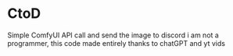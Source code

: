 # CtoD
Simple ComfyUI API call and send the image to discord
i am not a programmer, this code made entirely thanks to chatGPT and yt vids
